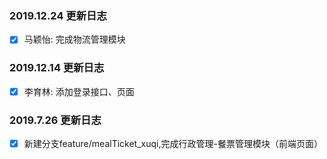 
### 2019.12.24 更新日志
- [x] 马颖怡: 完成物流管理模块

### 2019.12.14 更新日志
- [x] 李育林: 添加登录接口、页面

### 2019.7.26 更新日志
- [x] 新建分支feature/mealTicket_xuqi,完成行政管理-餐票管理模块（前端页面）
